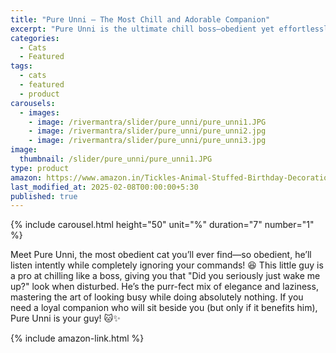 ```yaml
---
title: "Pure Unni – The Most Chill and Adorable Companion"
excerpt: "Pure Unni is the ultimate chill boss—obedient yet effortlessly majestic, ruling your home with sleepy-eyed charm! 😸✨"
categories:
  - Cats
  - Featured
tags:
  - cats
  - featured
  - product
carousels:
  - images: 
    - image: /rivermantra/slider/pure_unni/pure_unni1.JPG
    - image: /rivermantra/slider/pure_unni/pure_unni2.jpg
    - image: /rivermantra/slider/pure_unni/pure_unni3.jpg
image:
  thumbnail: /slider/pure_unni/pure_unni1.JPG
type: product
amazon: https://www.amazon.in/Tickles-Animal-Stuffed-Birthday-Decorations/dp/B08RB516HN
last_modified_at: 2025-02-08T00:00:00+5:30
published: true
---
```


{% include carousel.html height="50" unit="%" duration="7" number="1" %}

Meet Pure Unni, the most obedient cat you’ll ever find—so obedient, he’ll listen intently while completely ignoring your commands! 😆 This little guy is a pro at chilling like a boss, giving you that "Did you seriously just wake me up?" look when disturbed. He’s the purr-fect mix of elegance and laziness, mastering the art of looking busy while doing absolutely nothing. If you need a loyal companion who will sit beside you (but only if it benefits him), Pure Unni is your guy! 🐱✨

 {% include amazon-link.html %}